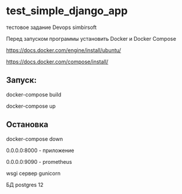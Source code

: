 # test_simple_django_app
тестовое задание Devops simbirsoft


Перед запуском программы установить Docker и Docker Compose

https://docs.docker.com/engine/install/ubuntu/

https://docs.docker.com/compose/install/

## Запуск:

docker-compose build

docker-compose up

## Остановка 
docker-compose down

0.0.0.0:8000 - приложение

0.0.0.0:9090 - prometheus

wsgi сервер gunicorn

БД postgres 12
